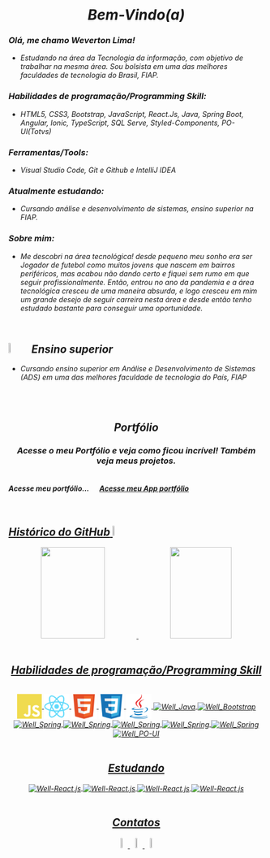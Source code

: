 
<h1 align="center"><em>Bem-Vindo(a)<em></h1>
  
### Olá, me chamo Weverton Lima!<br>

* Estudando na área da Tecnologia da informação, com objetivo de trabalhar na mesma área.
  Sou bolsista em uma das melhores faculdades de tecnologia do Brasil, FIAP.
  
### Habilidades de programação/Programming Skill:<br> 
* HTML5, CSS3, Bootstrap, JavaScript, React.Js, Java, Spring Boot, Angular, Ionic, TypeScript, SQL Serve, Styled-Components, PO-UI(Totvs)  

### Ferramentas/Tools:<br>
* Visual Studio Code, Git e Github e IntelliJ IDEA  
  
### Atualmente estudando:
* Cursando análise e desenvolvimento de sistemas, ensino superior na FIAP.  
  
### Sobre mim:
* Me descobri na área tecnológica! desde pequeno meu sonho era ser Jogador de futebol como muitos jovens que nascem em bairros periféricos, mas acabou não dando certo e fiquei sem rumo em que seguir profissionalmente. Então, entrou no ano da pandemia e a área tecnológica cresceu de uma maneira absurda, e logo cresceu em mim um grande desejo de seguir carreira nesta área e desde então tenho estudado bastante para conseguir uma oportunidade.

<br>
  
## <img height="8%" width="8%" src="https://play-lh.googleusercontent.com/-uaIzKnZGDATRaOT_DqYKdzuJTWgeeOvQeZ0XNUASysOAJaGNqkKlyVPk_tiNAZqG2Q=w240-h480-rw"/> *Ensino superior*
  
* *Cursando ensino superior em Análise e Desenvolvimento de Sistemas (ADS) em uma das melhores faculdade de tecnologia do País, FIAP*

  <br><br>

<h2 align="center">Portfólio</h2>

<h3 align="center"><em> Acesse o meu Portfólio e veja como ficou incrível! 
Também veja meus projetos.<em></h3>
<div style="display: flex">  
  <h4 align="center">Acesse meu portfólio...</h4>
  <div align="center"><a href="https://well-dev-04.vercel.app/" target="_blank"> <img src="https://cdn-icons-png.flaticon.com/512/4703/4703650.png"     height="10%" width="10%" /></div> 

  <h4 align="center">Acesse meu App portfólio</h4>
  <div align="center"><a href="https://welldev.netlify.app/" target="_blank"><img src="https://cdn-icons-png.flaticon.com/512/4866/4866880.png" height="5%" width="10%"/></div>
</div>
<br>

## *Histórico do GitHub* <img src="https://cdn-icons-png.flaticon.com/512/270/270798.png" height="5%" width="5%"/>
<div align="center">
  <a href="https://github.com/wevertonbarbosa">
  <img height="180em" width="50%" src="https://github-readme-stats.vercel.app/api?username=Wevertonbarbosa&show_icons=true&theme=blue-green&include_all_commits=true&count_private=true"/>
  <img height="180em" width="49%" src="https://github-readme-stats.vercel.app/api/top-langs/?username=Wevertonbarbosa&layout=compact&langs_count=7&theme=blue-green"/>
</div>


<div style="display: inline_block" align="center"><br>  
  <h2> Habilidades de programação/Programming Skill </h2><br>
  <img align="center" alt="Well-Js" height="50" width="50" src="https://raw.githubusercontent.com/devicons/devicon/master/icons/javascript/javascript-plain.svg">
  <img align="center" alt="Well-React.js" height="50" width="50" src="https://raw.githubusercontent.com/devicons/devicon/master/icons/react/react-original.svg">
  <img align="center" alt="Well-HTML5" height="50" width="50" src="https://raw.githubusercontent.com/devicons/devicon/master/icons/html5/html5-original.svg">
  <img align="center" alt="Well-CSS3" height="50" width="50" src="https://raw.githubusercontent.com/devicons/devicon/master/icons/css3/css3-original.svg">
  <img align="center" alt="Well_Java" height="50" width="50" src="https://raw.githubusercontent.com/devicons/devicon/master/icons/java/java-original.svg">
  <img align="center" alt="Well_Java" height="50" width="50" src="https://miro.medium.com/max/652/1*N0XV3gco7Ed4brMoxwdjVg.png">
  <img align="center" alt="Well_Bootstrap" height="50" width="50" src="https://toupto.com/wp-content/uploads/2018/07/Bootstrap-Icon.jpg">
  <img align="center" alt="Well_Spring" height="50" width="50" src="https://img.icons8.com/color/256/spring-logo.png">
  <img align="center" alt="Well_Spring" height="50" width="50" src="https://img.icons8.com/color/256/angularjs.png">
  <img align="center" alt="Well_Spring" height="50" width="50" src="https://img.icons8.com/color/256/ionic.png">
  <img align="center" alt="Well_Spring" height="50" width="50" src="https://img.icons8.com/color/256/typescript.png">
  <img align="center" alt="Well_Spring" height="50" width="50" src="https://img.icons8.com/color/256/microsoft-sql-server.png">
  <img align="center" alt="Well_PO-UI" height="50" width="50" src="https://sempreju.com.br/wp-content/uploads/2021/01/48802478.png">
  <br><br>

  
  
  
  ##  _Estudando_
 
<img align="center" alt="Well-React.js" height="8%" width="8%" src="https://play-lh.googleusercontent.com/-uaIzKnZGDATRaOT_DqYKdzuJTWgeeOvQeZ0XNUASysOAJaGNqkKlyVPk_tiNAZqG2Q=w240-h480-rw">
  <img align="center" alt="Well-React.js" height="8%" width="8%" src="https://avatars.githubusercontent.com/u/4975968?s=280&v=4">
  <img align="center" alt="Well-React.js" height="8%" width="8%" src="https://pbs.twimg.com/profile_images/1605220326870237184/VIaVEXOH_400x400.jpg">
  <img align="center" alt="Well-React.js" height="8%" width="8%" src="https://t.ctcdn.com.br/vGdlfPqw1P6t4B3FEdTg7OPNGxo=/400x400/smart/filters:format(webp)/i612632.png">
<br><br>


## *Contatos*
<a href="https://www.linkedin.com/in/wevertonbarbosa00" target="_blank"><img src="https://www.icone-png.com/png/4/3974.png" height="5%" width="5%" target="_blank"> 
<a href="https://well-dev-04.vercel.app/" target="_blank"> <img src="https://cdn-icons-png.flaticon.com/512/4703/4703650.png" height="5%" target="_blank" width="5%"/>
<a href="https://welldev.netlify.app/" target="_blank"> <img src="https://cdn-icons-png.flaticon.com/512/4866/4866880.png" height="5%" target="_blank" width="5%"/>
</div><br>


